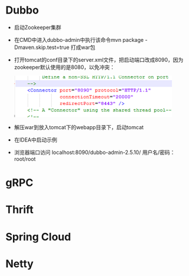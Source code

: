 # Dubbo

- 启动Zookeeper集群

- 在CMD中进入dubbo-admin中执行该命令mvn package -Dmaven.skip.test=true  打成war包

- 打开tomcat的conf目录下的server.xml文件，把启动端口改成8090，因为zookeeper默认使用的是8080，以免冲突：

  ![这里写图片描述](img/20151224232905927)

- 解压war到放入tomcat下的webapp目录下，启动tomcat

- 在IDEA中启动示例

- 浏览器端口访问    localhost:8090/dubbo-admin-2.5.10/     用户名/密码：root/root

  

# gRPC



# Thrift



# Spring Cloud



# Netty

